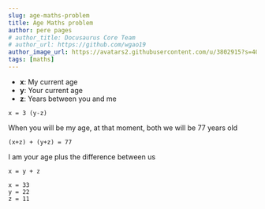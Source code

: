 ```yaml
---
slug: age-maths-problem
title: Age Maths problem
author: pere pages
# author_title: Docusaurus Core Team
# author_url: https://github.com/wgao19
author_image_url: https://avatars2.githubusercontent.com/u/3802915?s=400&v=4
tags: [maths]
---
```


- **x**: My current age
- **y**: Your current age
- **z**: Years between you and me

```
x = 3 (y-z)
```

When you will be my age, at that moment, both we will be 77 years old

```
(x+z) + (y+z) = 77
```

I am your age plus the difference between us

```
x = y + z
```

```
x = 33
y = 22
z = 11
```
